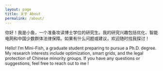 ```yaml
---
layout: page
title: 关于 About
permalink: /about/
---
```


你好！我是小鱼，一个准备攻读博士学位的研究生。我的研究兴趣包括优化、智能电网和中国少数群体法律保障。如果有什么问题或建议，欢迎随时找我探讨！

Hello! I’m Mini-Fish, a graduate student preparing to pursue a Ph.D. degree. My research interests include optimization, smart grids, and the legal protection of Chinese minority groups. If you have any questions or suggestions, feel free to reach out to me !

